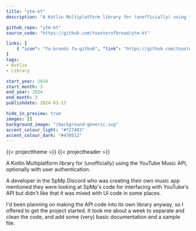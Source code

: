```yaml
---
title: "ytm-kt"
description: "A Kotlin Multiplatform library for (unofficially) using the YouTube Music API, optionally with user authentication"

github_repo: "ytm-kt"
source_code: "https://github.com/toasterofbread/ytm-kt"

links: [
    { "icon": "fa-brands fa-github", "link": "https://github.com/toasterofbread/ytm-kt", "label": "Repository" }
]
tags:
- Kotlin
- Library

start_year: 2024
start_month: 3
end_year: 2024
end_month: 3
publishdate: 2024-03-13

hide_in_preview: true
images: []
background_image: "/background-generic.svg"
accent_colour_light: "#f27483"
accent_colour_dark: "#470512"
---
```


{{< projecttheme >}}
{{< projectheader >}}

A Kotlin Multiplatform library for (unofficially) using the YouTube Music API, optionally with user authentication.

A developer in the SpMp Discord who was creating their own music app mentioned they were looking at SpMp's code for interfacing with YouTube's API but didn't like that it was mixed with UI code in some places.

I'd been planning on making the API code into its own library anyway, so I offered to get the project started. It took me about a week to separate and clean the code, and add some (very) basic documentation and a sample file.